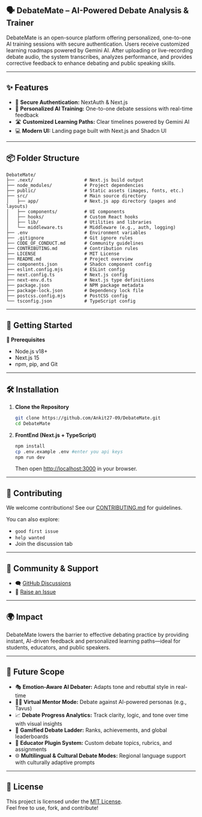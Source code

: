 ## 🗣️ DebateMate – AI-Powered Debate Analysis & Trainer

DebateMate is an open-source platform offering personalized, one-to-one AI training sessions with secure authentication. Users receive customized learning roadmaps powered by Gemini AI. After uploading or live-recording debate audio, the system transcribes, analyzes performance, and provides corrective feedback to enhance debating and public speaking skills.

---

## ✨ Features

- 🔐 **Secure Authentication:** NextAuth & Next.js
- 🎯 **Personalized AI Training:** One-to-one debate sessions with real-time feedback
- 🛣 **Customized Learning Paths:** Clear timelines powered by Gemini AI
- 💻 **Modern UI:** Landing page built with Next.js and Shadcn UI

---

## 📦 Folder Structure

```plaintext
DebateMate/
├── .next/                   # Next.js build output
├── node_modules/            # Project dependencies
├── public/                  # Static assets (images, fonts, etc.)
├── src/                     # Main source directory
│   ├── app/                 # Next.js app directory (pages and layouts)
│   ├── components/          # UI components
│   ├── hooks/               # Custom React hooks
│   ├── lib/                 # Utilities and libraries
│   └── middleware.ts        # Middleware (e.g., auth, logging)
├── .env                     # Environment variables
├── .gitignore               # Git ignore rules
├── CODE_OF_CONDUCT.md       # Community guidelines
├── CONTRIBUTING.md          # Contribution rules
├── LICENSE                  # MIT License
├── README.md                # Project overview
├── components.json          # Shadcn component config
├── eslint.config.mjs        # ESLint config
├── next.config.ts           # Next.js config
├── next-env.d.ts            # Next.js type definitions
├── package.json             # NPM package metadata
├── package-lock.json        # Dependency lock file
├── postcss.config.mjs       # PostCSS config
└── tsconfig.json            # TypeScript config
```

---

## 🚀 Getting Started

**🧰 Prerequisites**
- Node.js v18+
- Next.js 15
- npm, pip, and Git

---

## 🛠️ Installation

1. **Clone the Repository**
   ```bash
   git clone https://github.com/Ankit27-09/DebateMate.git
   cd DebateMate
   ```

2. **FrontEnd (Next.js + TypeScript)**
   ```bash
   npm install
   cp .env.example .env #enter you api keys
   npm run dev
   ```
   Then open [http://localhost:3000](http://localhost:3000) in your browser.

---

## 🤝 Contributing

We welcome contributions! See our [CONTRIBUTING.md](./CONTRIBUTING.md) for guidelines.

You can also explore:
- `good first issue`
- `help wanted`
- Join the discussion tab

---

## 📢 Community & Support

- 🗨️ [GitHub Discussions](https://github.com/Ankit27-09/DebateMate/discussions)
- 🐞 [Raise an Issue](https://github.com/Ankit27-09/DebateMate/issues)

---

## 🌍 Impact

DebateMate lowers the barrier to effective debating practice by providing instant, AI-driven feedback and personalized learning paths—ideal for students, educators, and public speakers.

---

## 🔮 Future Scope

- 🎭 **Emotion-Aware AI Debater:** Adapts tone and rebuttal style in real-time
- 👨‍🏫 **Virtual Mentor Mode:** Debate against AI-powered personas (e.g., Tavus)
- 📈 **Debate Progress Analytics:** Track clarity, logic, and tone over time with visual insights
- 🏅 **Gamified Debate Ladder:** Ranks, achievements, and global leaderboards
- 🧩 **Educator Plugin System:** Custom debate topics, rubrics, and assignments
- 🌐 **Multilingual & Cultural Debate Modes:** Regional language support with culturally adaptive prompts

---

## 📄 License

This project is licensed under the [MIT License](./LICENSE).  
Feel free to use, fork, and contribute!
